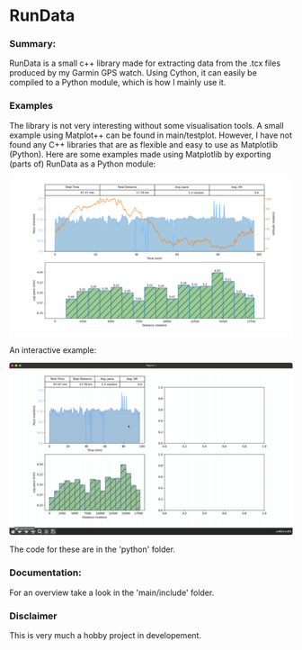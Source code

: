 # RunData

### Summary:

RunData is a small c++ library made for extracting data from the .tcx files produced by my Garmin GPS watch. Using Cython, it can easily be compiled to a Python module, which is how I mainly use it. 

### Examples

The library is not very interesting without some visualisation tools. A small example using Matplot++ can be found in main/testplot.
However, I have not found any C++ libraries that are as flexible and easy to use as Matplotlib (Python). Here are some examples made using Matplotlib by exporting (parts of) RunData as a Python module:

![bilde](bilde.png)

An interactive example:

![](spanselector.gif)

The code for these are in the 'python' folder.

### Documentation:

For an overview take a look in the 'main/include' folder. 

### Disclaimer

This is very much a hobby project in developement. 








